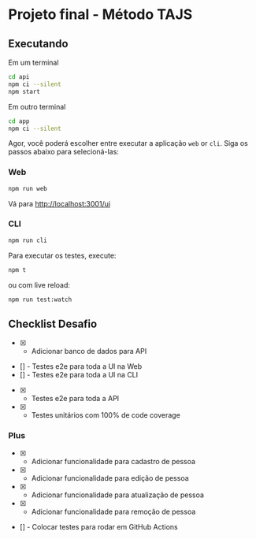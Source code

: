 # Projeto final - Método TAJS

## Executando

Em um terminal
```sh
cd api
npm ci --silent
npm start
```
Em outro terminal

```sh
cd app
npm ci --silent
```

Agor, você poderá escolher entre executar a aplicação  `web` or `cli`. Siga os passos abaixo para selecioná-las:

### Web
```sh
npm run web
```
Vá para [http://localhost:3001/ui](http://localhost:3001/ui)

### CLI
```sh
npm run cli
```

Para executar os testes, execute:

```sh
npm t
```

ou com live reload:

```sh
npm run test:watch
```

## Checklist Desafio

- [x] - Adicionar banco de dados para API
- [] - Testes e2e para toda a UI na Web
- [] - Testes e2e para toda a UI na CLI
- [x] - Testes e2e para toda a API
- [x] - Testes unitários com 100% de code coverage

### Plus

- [x] - Adicionar funcionalidade para cadastro de pessoa
- [x] - Adicionar funcionalidade para edição de pessoa
- [x] - Adicionar funcionalidade para atualização de pessoa
- [x] - Adicionar funcionalidade para remoção de pessoa
- [] - Colocar testes para rodar em GitHub Actions
